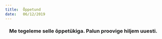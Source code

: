 ```yaml
---
title:  Õppetund
date:   06/12/2019
---
```


### <center>Me tegeleme selle õppetükiga. Palun proovige hiljem uuesti.</center>